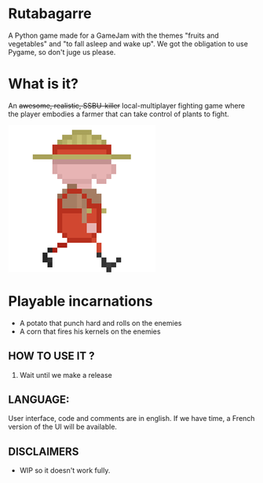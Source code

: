# Rutabagarre
A Python game made for a GameJam with the themes "fruits and vegetables" and "to fall asleep and wake up". We got the obligation to use Pygame, so don't juge us please.


# What is it?
An ~~awesome, realistic, SSBU-killer~~ local-multiplayer fighting game where the player embodies a farmer that can take control of plants to fight.

![Farmer that walks](res/readme/walking_farmer.gif)

# Playable incarnations
- A potato that punch hard and rolls on the enemies
- A corn that fires his kernels on the enemies

## HOW TO USE IT ?
1. Wait until we make a release


## LANGUAGE:
User interface, code and comments are in english.
If we have time, a French version of the UI will be available.


## DISCLAIMERS
- WIP so it doesn't work fully. 
